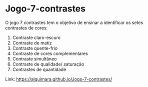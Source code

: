 # Jogo-7-contrastes
O jogo 7 contrastes tem o objetivo de ensinar a identificar os setes contrastes de cores: 
1. Contraste claro-escuro
2. Contraste de matiz
3. Contraste quente-frio
4. Contraste de cores complementares
5. Contraste simultâneo
5. Contraste de qualidade/ saturação 
7. Contrastes de quantidade


Link: https://alquimara.github.io/Jogo-7-contrastes/
